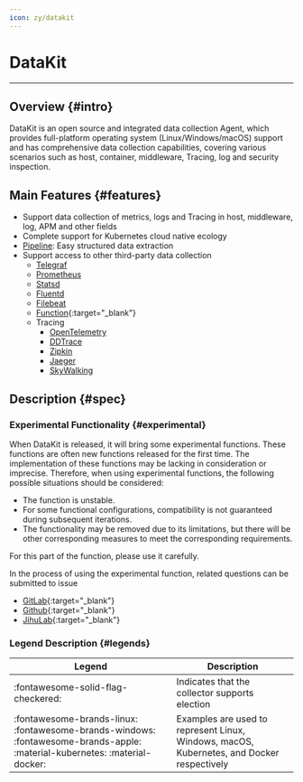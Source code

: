 ```yaml
---
icon: zy/datakit
---
```


# DataKit
---

## Overview {#intro}

DataKit is an open source and integrated data collection Agent, which provides full-platform operating system (Linux/Windows/macOS) support and has comprehensive data collection capabilities, covering various scenarios such as host, container, middleware, Tracing, log and security inspection.

## Main Features {#features}

- Support data collection of metrics, logs and Tracing in host, middleware, log, APM and other fields
- Complete support for Kubernetes cloud native ecology
- [Pipeline](../pipeline/index.md): Easy structured data extraction
- Support access to other third-party data collection
    - [Telegraf](../integrations/telegraf.md)
    - [Prometheus](../integrations/prom.md)
    - [Statsd](../integrations/statsd.md)
    - [Fluentd](../integrations/logstreaming.md)
    - [Filebeat](../integrations/beats_output.md)
    - [Function](https://func.guance.com/doc/practice-write-data-via-datakit/){:target="_blank"}
    - Tracing
        - [OpenTelemetry](../integrations/opentelemetry.md)
        - [DDTrace](../integrations/ddtrace.md)
        - [Zipkin](../integrations/zipkin.md)
        - [Jaeger](../integrations/jaeger.md)
        - [SkyWalking](../integrations/skywalking.md)

## Description {#spec}

### Experimental Functionality {#experimental}

When DataKit is released, it will bring some experimental functions. These functions are often new functions released for the first time. The implementation of these functions may be lacking in consideration or imprecise. Therefore, when using experimental functions, the following possible situations should be considered:

- The function is unstable.
- For some functional configurations, compatibility is not guaranteed during subsequent iterations.
- The functionality may be removed due to its limitations, but there will be other corresponding measures to meet the corresponding requirements.

For this part of the function, please use it carefully.

In the process of using the experimental function, related questions can be submitted to issue

- [GitLab](https://gitlab.jiagouyun.com/cloudcare-tools/datakit/-/issues/new?issue%5Bmilestone_id%5D=){:target="_blank"}
- [Github](https://github.com/GuanceCloud/datakit/issues/new){:target="_blank"}
- [JihuLab](https://jihulab.com/guance-cloud/datakit/-/issues/new){:target="_blank"}

### Legend Description {#legends}

| Legend                                                                                                                       | Description                                                          |
| ---                                                                                                                        | ---                                                           |
| :fontawesome-solid-flag-checkered:                                                                                         | Indicates that the collector supports election                                          |
| :fontawesome-brands-linux: :fontawesome-brands-windows: :fontawesome-brands-apple: :material-kubernetes: :material-docker: | Examples are used to represent Linux, Windows, macOS, Kubernetes, and Docker respectively |
